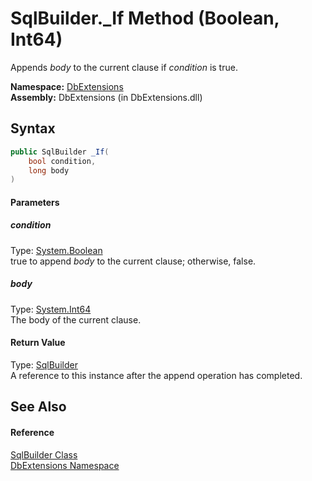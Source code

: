 SqlBuilder._If Method (Boolean, Int64)
======================================
Appends *body* to the current clause if *condition* is true.

**Namespace:** [DbExtensions][1]  
**Assembly:** DbExtensions (in DbExtensions.dll)

Syntax
------

```csharp
public SqlBuilder _If(
	bool condition,
	long body
)
```

#### Parameters

##### *condition*
Type: [System.Boolean][2]  
true to append *body* to the current clause; otherwise, false.

##### *body*
Type: [System.Int64][3]  
The body of the current clause.

#### Return Value
Type: [SqlBuilder][4]  
A reference to this instance after the append operation has completed.

See Also
--------

#### Reference
[SqlBuilder Class][4]  
[DbExtensions Namespace][1]  

[1]: ../README.md
[2]: http://msdn.microsoft.com/en-us/library/a28wyd50
[3]: http://msdn.microsoft.com/en-us/library/6yy583ek
[4]: README.md